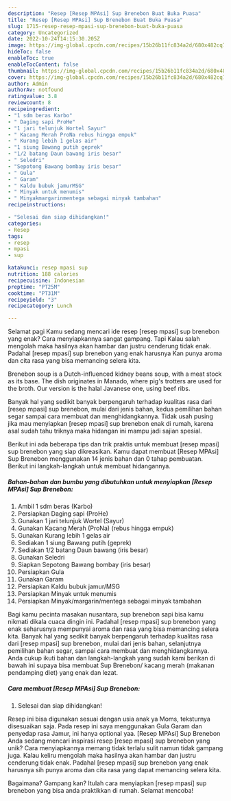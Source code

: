 ```yaml
---
description: "Resep [Resep MPAsi] Sup Brenebon Buat Buka Puasa"
title: "Resep [Resep MPAsi] Sup Brenebon Buat Buka Puasa"
slug: 1715-resep-resep-mpasi-sup-brenebon-buat-buka-puasa
category: Uncategorized
date: 2022-10-24T14:15:30.205Z
image: https://img-global.cpcdn.com/recipes/15b26b11fc834a2d/680x482cq70/resep-mpasi-sup-brenebon-foto-resep-utama.jpg
hideToc: false
enableToc: true
enableTocContent: false
thumbnail: https://img-global.cpcdn.com/recipes/15b26b11fc834a2d/680x482cq70/resep-mpasi-sup-brenebon-foto-resep-utama.jpg
cover: https://img-global.cpcdn.com/recipes/15b26b11fc834a2d/680x482cq70/resep-mpasi-sup-brenebon-foto-resep-utama.jpg
author: Admin
authorAv: notfound
ratingvalue: 3.8
reviewcount: 8
recipeingredient:
- "1 sdm beras Karbo"
- " Daging sapi ProHe"
- "1 jari telunjuk Wortel Sayur"
- " Kacang Merah ProNa rebus hingga empuk"
- " Kurang lebih 1 gelas air"
- "1 siung Bawang putih geprek"
- "1/2 batang Daun bawang iris besar"
- " Seledri"
- "Sepotong Bawang bombay iris besar"
- " Gula"
- " Garam"
- " Kaldu bubuk jamurMSG"
- " Minyak untuk menumis"
- " Minyakmargarinmentega sebagai minyak tambahan"
recipeinstructions:

- "Selesai dan siap dihidangkan!"
categories:
- Resep
tags:
- resep
- mpasi
- sup

katakunci: resep mpasi sup 
nutrition: 188 calories
recipecuisine: Indonesian
preptime: "PT25M"
cooktime: "PT31M"
recipeyield: "3"
recipecategory: Lunch

---
```



Selamat pagi Kamu sedang mencari ide resep [resep mpasi] sup brenebon yang enak? Cara menyiapkannya sangat gampang. Tapi Kalau salah mengolah maka hasilnya akan hambar dan justru cenderung tidak enak. Padahal [resep mpasi] sup brenebon yang enak harusnya Kan punya aroma dan cita rasa yang bisa memancing selera kita.


Brenebon soup is a Dutch-influenced kidney beans soup, with a meat stock as its base. The dish originates in Manado, where pig&#39;s trotters are used for the broth. Our version is the halal Javanese one, using beef ribs.

Banyak hal yang sedikit banyak berpengaruh terhadap kualitas rasa dari [resep mpasi] sup brenebon, mulai dari jenis bahan, kedua pemilihan bahan segar sampai cara membuat dan menghidangkannya. Tidak usah pusing jika mau menyiapkan [resep mpasi] sup brenebon enak di rumah, karena asal sudah tahu triknya maka hidangan ini mampu jadi sajian spesial.


Berikut ini ada beberapa tips dan trik praktis untuk membuat [resep mpasi] sup brenebon yang siap dikreasikan. Kamu dapat membuat [Resep MPAsi] Sup Brenebon menggunakan 14 jenis bahan dan 0 tahap pembuatan. Berikut ini langkah-langkah untuk membuat hidangannya.

<!--inarticleads1-->

##### Bahan-bahan dan bumbu yang dibutuhkan untuk menyiapkan [Resep MPAsi] Sup Brenebon:

1. Ambil 1 sdm beras (Karbo)
1. Persiapkan  Daging sapi (ProHe)
1. Gunakan 1 jari telunjuk Wortel (Sayur)
1. Gunakan  Kacang Merah (ProNa) (rebus hingga empuk)
1. Gunakan  Kurang lebih 1 gelas air
1. Sediakan 1 siung Bawang putih (geprek)
1. Sediakan 1/2 batang Daun bawang (iris besar)
1. Gunakan  Seledri
1. Siapkan Sepotong Bawang bombay (iris besar)
1. Persiapkan  Gula
1. Gunakan  Garam
1. Persiapkan  Kaldu bubuk jamur/MSG
1. Persiapkan  Minyak untuk menumis
1. Persiapkan  Minyak/margarin/mentega sebagai minyak tambahan


Bagi kamu pecinta masakan nusantara, sup brenebon sapi bisa kamu nikmati dikala cuaca dingin ini. Padahal [resep mpasi] sup brenebon yang enak seharusnya mempunyai aroma dan rasa yang bisa memancing selera kita. Banyak hal yang sedikit banyak berpengaruh terhadap kualitas rasa dari [resep mpasi] sup brenebon, mulai dari jenis bahan, selanjutnya pemilihan bahan segar, sampai cara membuat dan menghidangkannya. Anda cukup ikuti bahan dan langkah-langkah yang sudah kami berikan di bawah ini supaya bisa membuat Sup Brenebon/ kacang merah (makanan pendamping diet) yang enak dan lezat. 

<!--inarticleads2-->

##### Cara membuat [Resep MPAsi] Sup Brenebon:


1. Selesai dan siap dihidangkan!

Resep ini bisa digunakan sesuai dengan usia anak ya Moms, teksturnya disesuaikan saja. Pada resep ini saya menggunakan Gula Garam dan penyedap rasa Jamur, ini hanya optional yaa. [Resep MPAsi] Sup Brenebon Anda sedang mencari inspirasi resep [resep mpasi] sup brenebon yang unik? Cara menyiapkannya memang tidak terlalu sulit namun tidak gampang juga. Kalau keliru mengolah maka hasilnya akan hambar dan justru cenderung tidak enak. Padahal [resep mpasi] sup brenebon yang enak harusnya sih punya aroma dan cita rasa yang dapat memancing selera kita. 

Bagaimana? Gampang kan? Itulah cara menyiapkan [resep mpasi] sup brenebon yang bisa anda praktikkan di rumah. Selamat mencoba!
